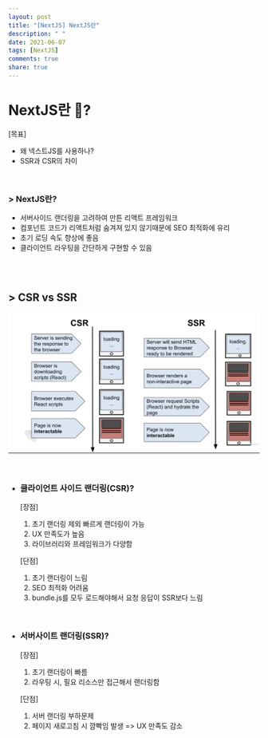 ```yaml
---
layout: post
title: "[NextJS] NextJS란"
description: " "
date: 2021-06-07
tags: [NextJS]
comments: true
share: true
---
```


# NextJS란 🏒? 

[목표]

- 왜 넥스트JS를 사용하나?
- SSR과 CSR의 차이


<br />


### > NextJS란?

- 서버사이드 랜더링을 고려하여 만튼 리액트 프레임워크
- 컴포넌트 코드가 리액트처럼 숨겨져 있지 않기때문에 SEO 최적화에 유리
- 초기 로딩 속도 향상에 좋음
- 클라이언트 라우팅을 간단하게 구현할 수 있음



<br /> 
<br />

## > CSR vs SSR



![](./imgs/CSR:SSR.png)

<br />

- ### 클라이언트 사이드 랜더링(CSR)? 

    [장점]
    1. 초기 랜더링 제외 빠르게 랜더링이 가능
    2. UX 만족도가 높음
    3. 라이브러리와 프레임워크가 다양함

    [단점] 
    1. 초기 랜더링이 느림
    2. SEO 최적화 어려움
    3. bundle.js를 모두 로드해야해서 요청 응답이 SSR보다 느림


<br>

-  ### 서버사이트 랜더링(SSR)?

    [장점]
    1. 초기 랜더링이 빠름 
    2. 라우팅 시, 필요 리소스만 접근해서 랜더링함

    [단점]
    1. 서버 랜더링 부하문제
    2. 페이지 새로고침 시 깜빡임 발생 => UX 만족도 감소 

